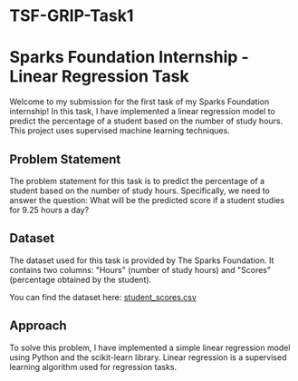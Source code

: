 # TSF-GRIP-Task1

# Sparks Foundation Internship - Linear Regression Task

Welcome to my submission for the first task of my Sparks Foundation internship! In this task, I have implemented a linear regression model to predict the percentage of a student based on the number of study hours. This project uses supervised machine learning techniques.

## Problem Statement
The problem statement for this task is to predict the percentage of a student based on the number of study hours. Specifically, we need to answer the question: What will be the predicted score if a student studies for 9.25 hours a day?

## Dataset
The dataset used for this task is provided by The Sparks Foundation. It contains two columns: "Hours" (number of study hours) and "Scores" (percentage obtained by the student).

You can find the dataset here: [student_scores.csv](https://raw.githubusercontent.com/AdiPersonalWorks/Random/master/student_scores%20-%20student_scores.csv)

## Approach
To solve this problem, I have implemented a simple linear regression model using Python and the scikit-learn library. Linear regression is a supervised learning algorithm used for regression tasks.

